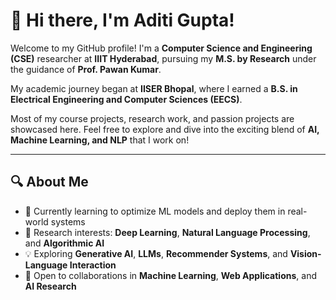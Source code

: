 # 👋 Hi there, I'm Aditi Gupta!

Welcome to my GitHub profile! I'm a **Computer Science and Engineering (CSE)** researcher at **IIIT Hyderabad**, pursuing my **M.S. by Research** under the guidance of **Prof. Pawan Kumar**.  

My academic journey began at **IISER Bhopal**, where I earned a **B.S. in Electrical Engineering and Computer Sciences (EECS)**.  

Most of my course projects, research work, and passion projects are showcased here. Feel free to explore and dive into the exciting blend of **AI, Machine Learning, and NLP** that I work on!

---

## 🔍 About Me
- 🌱 Currently learning to optimize ML models and deploy them in real-world systems  
- 🔭 Research interests: **Deep Learning**, **Natural Language Processing**, and **Algorithmic AI**  
- 💡 Exploring **Generative AI**, **LLMs**, **Recommender Systems**, and **Vision-Language Interaction**  
- 🤝 Open to collaborations in **Machine Learning**, **Web Applications**, and **AI Research**
